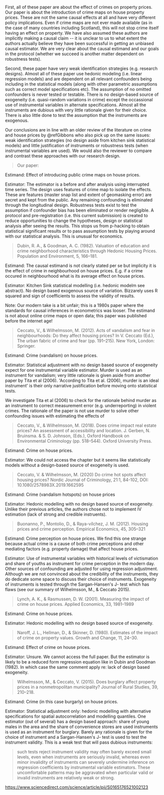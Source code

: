 
First, all of these paper are about the effect of crimes on property prices. Our paper is about the introduction of crime maps on house property prices. These are not the same causal effects at all and have very different policy implications. Even if crime maps are not ever made available (as in the case of many countries including Scotland), this will not stop crime itself having an effect on property. We have also assumed these authors are implicitly making a causal claim -- it is unclear to us to what extent the authors actually believe they have been successful in getting an unbiased causal estimator. We are very clear about the causal estimand and our goals in the protocol (whether we succeed is another matter dependent on robustness tests).

Second, these paper have very weak identification strategies (e.g. research designs). Almost all of these paper use hedonic modeling (i.e. linear regression models) and are dependent on all relevant confounders being including in the statistical models (along with other parametric assumptions such as correct model specifications etc). The assumption of no omitted confounders is never tested or testable. There is no design-based source of exogeneity (i.e. quasi-random variations in crime) except the occassional use of instrumental variables in alternate specifications. Almost all the instruments are dubious with very little rationale given for their choice. There is also little done to test the assumption that the instruments are exogenous.

Our conclusions are in line with an older review of the literature on crime and house prices by @refGibbons who also pick up on the same issues: weak identification strategies (no design aside from kitchen sink statistical models) and little justification of instruments or robustness tests (when instrumental variables are used). We would also the reviewer to compare and contrast these approaches with our research design.

> Our paper:

Estimand: Effect of introducing public crime maps on house prices.

Estimator: The estimator is a before and after analysis using interrupted time series. The design uses features of crime map to isolate the effects. These are features (master snap list and extent of geomasking error) are secret and kept from the public. Any remaining confounding is eliminated through the longitudinal design. Robustness tests exist to test the assumption if confounder bias has been eliminated or render negligible. A protocol and pre-registration (i.e. this current submission) is created to reduce opportunities to change the hypotheses, design or statistical analysis after seeing the results. This stops us from p-hacking to obtain statistical significant results or to pass assumption tests by playing around with our statistical analysis. This is unusual for economics.

> Dubin, R. A., & Goodman, A. C. (1982). Valuation of education and crime neighborhood characteristics through Hedonic Housing Prices. Population and Environment, 5, 166–181.

Estimand: The causal estimand is not clearly stated per se but implicity it is the effect of crime in neighbourhood on house prices. E.g. if a crime occured in neighbourhood what is its average effect on house prices.

Estimator: Kitchen Sink statistical modelling (i.e. hedonic modelm see abstract). No design based exogenous source of variation. Bizzarely uses R squared and sign of coefficients to assess the validity of results.

Note: Our modern take is a bit unfair; this is a 1980s paper where the standards for causal inferences in econometrics was looser. The estimand is not about online crime maps or open data; this paper was published before the internet age!

> Ceccato, V., & Wilhelmsson, M. (2012). Acts of vandalism and fear in neighbourhoods: Do they affect housing prices? In V. Ceccato (Ed.), The urban fabric of crime and fear (pp. 191–215). New York, London: Springer.

Estimand: Crime (vandalism) on house prices.

Estimator: Statistical adjustment with no design based source of exogeneity expect for one instrumental variable estimator. Murder is used as an instrument for vandalism; very little rationale is given aside from another paper by Tita et al (2006). 'According to Tita et al.
(2006), murder is an ideal instrument' is their only narrative justification before moving onto statistical tests.

We investigate Tita et al (2006) to check for the rationale behind murder as an instrument to correct measurement error (e.g. underreporting) in violent crimes. The rationale of the paper is not use murder to solve other confounding issues with estimating the effects of

> Ceccato, V., & Wilhelmsson, M. (2018). Does crime impact real estate prices? An assessment of accessibility and location. J. Gerben, N. Bruinsma. & S. D. Johnson, (Eds.), Oxford Handbook on Environmental Criminology (pp. 518–544). Oxford University Press.

Estimand: Crime on house prices.

Estimator: We could not access the chapter but it seems like statistically models without a design-based source of exogeneity is used.

> Ceccato, V. & Wilhelmsson, M. (2020) Do crime hot spots affect housing prices? Nordic Journal of Criminology, 21:1, 84-102, DOI: 10.1080/2578983X.2019.1662595

Estimand: Crime (vandalism hotspots) on house prices

Estimator: Hedonic modelling with no design based source of exogeneity. Unlike their previous articles, the authors chose not to implement IV estimation (lack of strong and credible instruents).

> Buonanno, P., Montolio, D., & Raya-vílchez, J. M. (2012). Housing prices and crime perception. Empirical Economics, 45, 305–321

Estimand: Crime perception on house prices. We find this one strange because actual crime is a cause of both crime perceptions and other mediating factors (e.g. property damage) that affect house prices.

Estimator: Use of instrumental variables with historical levels of victismation and share of youths as instrument for crime perception in the modern day. Other sources of confounding are adjusted for using regression adjustment. Although we are not convinced about the credibility of the instruments, they do dedicate some space to discuss their choice of instruments. Exogeneity of instruments is tested through the Sargan-Hansen's J- test which has flaws (see our summary of Wilhelmsson, M., & Ceccato 2015).

> Lynch, A. K., & Rasmussen, D. W. (2001). Measuring the impact of crime on house prices. Applied Economics, 33, 1981–1989

Estimand: Crime on house prices.

Estimator: Hedonic modelling with no design based source of exogeneity.

> Naroff, J. L., Hellman, D., & Skinner, D. (1980). Estimates of the impact of crime on property values. Growth and Change, 11, 24–30.

Estimand: Effect of crime on house prices.

Estimator: Unsure. We cannot access the full paper. But the estimator is likely to be a reduced form regression equation like in Dubin and Goodman (1982). In which case the same comment apply re: lack of design based exogeneity.


> Wilhelmsson, M., & Ceccato, V. (2015). Does burglary affect property prices in a nonmetropolitan municipality? Journal of Rural Studies, 39, 210–218.

Estimand: Crime (in this case burgarly) on house prices.

Estimator: Statistical adjustment only: hedonic modelling with alternative specifications for spatial autocorrelation and modelling quantiles. One estimator (out of several) has a design based approach:  share of young males in the area and the share of convenience stores are used instruments is used as an instrument for burglary. Barely any rationale is given for the choice of instrument and a Sargan-Hansen's J- test is used to test the instrument validity. This is a weak test that will pass dubious instruments:

> such tests reject instrument validity may often barely exceed small levels, even when instruments are seriously invalid, whereas even minor invalidity of instruments can severely undermine inference on regression coefficients by instrumental variable estimators. These uncomfortable patterns may be aggravated when particular valid or invalid instruments are relatively weak or strong.

https://www.sciencedirect.com/science/article/pii/S0165176521002123
